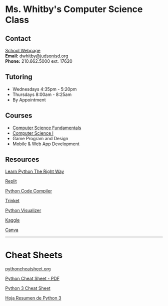 # Ms. Whitby's Computer Science Class

## Contact
[School Webpage](https://judsonisd.org/domain/6785)<br>
**Email:** <dwhitby@judsonisd.org><br>
**Phone:** 210.662.5000 ext. 17620<br>

## Tutoring
- Wednesdays 4:35pm - 5:20pm
- Thursdays 8:00am - 8:25am
- By Appointment

## Courses
- [Computer Science Fundamentals](https://github.com/mswhitby/computer_science_fundmentals_2023)
- [Computer Science I](https://github.com/mswhitby/computer_science_2023)
- Game Program and Design
- Mobile & Web App Development

## Resources

[Learn Python The Right Way](https://learnpythontherightway.com/#read)

[Replit](https://replit.com/team/whs-tbirds)

[Python Code Compiler](https://www.onlinegdb.com/)

[Trinket](https://trinket.io/library/trinkets/create?lang=python3)

[Python Visualizer](https://pythontutor.com/visualize.html#mode=edit)

[Kaggle](https://www.kaggle.com/)

[Canva](https://www.canva.com/brand/join?token=iPrenhf0dFJZAWE5VFeLBg&brandingVariant=edu&referrer=team-invite)

---

# Cheat Sheets

[pythoncheatsheet.org](https://www.pythoncheatsheet.org/)

[Python Cheat Sheet - PDF](https://websitesetup.org/wp-content/uploads/2021/04/Python-cheat-sheet-April-2021.pdf)

[Python 3 Cheat Sheet](https://perso.limsi.fr/pointal/_media/python:cours:mementopython3-english.pdf)

[Hoja Resumen de Python 3](https://perso.limsi.fr/pointal/_media/python:cours:mementopython3-espanol.pdf)




